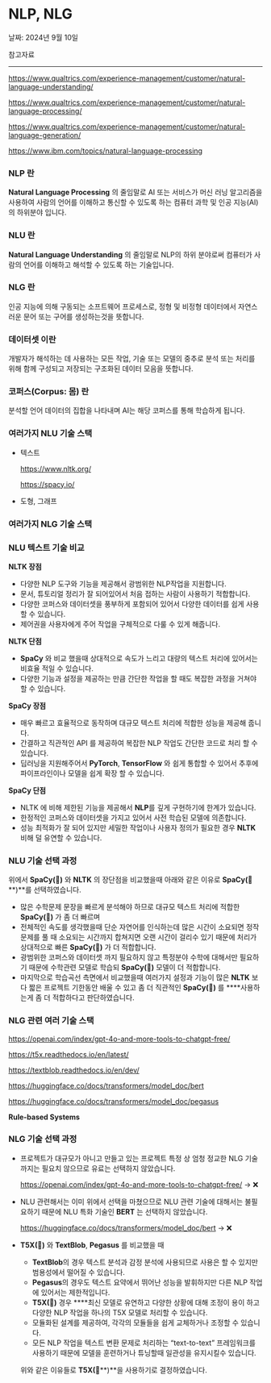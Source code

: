 # NLP, NLG

날짜: 2024년 9월 10일

참고자료

---

https://www.qualtrics.com/experience-management/customer/natural-language-understanding/

https://www.qualtrics.com/experience-management/customer/natural-language-processing/

https://www.qualtrics.com/experience-management/customer/natural-language-generation/

https://www.ibm.com/topics/natural-language-processing

### NLP 란

**Natural Language Processing** 의 줄임말로 AI 또는 서비스가 머신 러닝 알고리즘을 사용하여 사람의 언어를 이해하고 통신할 수 있도록 하는 컴퓨터 과학 및 인공 지능(AI)의 하위분야 입니다. 

### NLU 란

**Natural Language Understanding** 의 줄임말로 NLP의 하위 분야로써 컴퓨터가 사람의 언어를 이해하고 해석할 수 있도록 하는 기술입니다.

### NLG 란

인공 지능에 의해 구동되는 소프트웨어 프로세스로, 정형 및 비정형 데이터에서 자연스러운 문어 또는 구어를 생성하는것을 뜻합니다.

### 데이터셋 이란

개발자가 해석하는 데 사용하는 모든 작업, 기술 또는 모델의 중추로 분석 또는 처리를 위해 함께 구성되고 저장되는 구조화된 데이터 모음을 뜻합니다.

### 코퍼스(Corpus: 몸) 란

분석할 언어 데이터의 집합을 나타내며 AI는 해당 코퍼스를 통해 학습하게 됩니다.

### 여러가지 **NLU** 기술 스택

- 텍스트
    
    https://www.nltk.org/
    
    https://spacy.io/
    
- 도형, 그래프

### 여러가지 NLG 기술 스택

### NLU 텍스트 기술 비교

**NLTK 장점** 

- 다양한 NLP 도구와 기능을 제공해서 광범위한 NLP작업을 지원합니다.
- 문서, 튜토리얼 정리가 잘 되어있어서 처음 접하는 사람이 사용하기 적합합니다.
- 다양한 코퍼스와 데이터셋을 풍부하게 포함되어 있어서 다양한 데이터를 쉽게 사용할 수 있습니다.
- 제어권을 사용자에게 주어 작업을 구체적으로 다룰 수 있게 해줍니다.

**NLTK 단점**

- **SpaCy** 와 비교 했을때 상대적으로 속도가 느리고 대량의 텍스트 처리에 있어서는 비효율 적일 수 있습니다.
- 다양한 기능과 설정을 제공하는 만큼 간단한 작업을 할 때도 복잡한 과정을 거쳐야 할 수 있습니다.

**SpaCy 장점**

- 매우 빠르고 효율적으로 동작하며 대규모 텍스트 처리에 적합한 성능을 제공해 줍니다.
- 간결하고 직관적인 API 를 제공하여 복잡한 NLP 작업도 간단한 코드로 처리 할 수 있습니다.
- 딥러닝을 지원해주어서 **PyTorch**, **TensorFlow** 와 쉽게 통합할 수 있어서 추후에 파이프라인이나 모델을 쉽게 확장 할 수 있습니다.

**SpaCy 단점**

- NLTK 에 비해 제한된 기능을 제공해서 **NLP**를 깊게 구현하기에 한계가 있습니다.
- 한정적인 코퍼스와 데이터셋을 가지고 있어서 사전 학습된 모델에 의존합니다.
- 성능 최적화가 잘 되어 있지만 세밀한 작업이나 사용자 정의가 필요한 경우 **NLTK** 비해 덜 유연할 수 있습니다.

### NLU 기술 선택 과정

위에서 **SpaCy(**👑**)** 와 **NLTK** 의 장단점을 비교했을때 아래와 같은 이유로 **SpaCy(**👑**)**를 선택하였습니다.

- 많은 수학문제 문장을 빠르게 분석해야 하므로 대규모 텍스트 처리에 적합한 **SpaCy(**👑**)** 가 좀 더 빠르며
- 전체적인 속도를 생각했을때 단순 자연어를 인식하는데 많은 시간이 소요되면 정작 문제를 풀 때 소요되는 시간까지 합쳐지면 오랜 시간이 걸리수 있기 때문에 처리가 상대적으로 빠른 **SpaCy(**👑**)** 가 더 적합합니다.
- 광범위한 코퍼스와 데이터셋 까지 필요하지 않고 특정분야 수학에 대해서만 필요하기 때문에 수학관련 모델로 학습되 **SpaCy(**👑**)** 모델이 더 적합합니다.
- 마지막으로 학습곡선 측면에서 비교했을때 여러가지 설정과 기능이 많은 **NLTK** 보다 짧은 프로젝트 기한동안 배울 수 있고 좀 더 직관적인 **SpaCy(**👑**)** 를 ****사용하는게 좀 더 적합하다고 판단하였습니다.

### NLG 관련 여러 기술 스택

https://openai.com/index/gpt-4o-and-more-tools-to-chatgpt-free/

https://t5x.readthedocs.io/en/latest/

https://textblob.readthedocs.io/en/dev/

https://huggingface.co/docs/transformers/model_doc/bert

https://huggingface.co/docs/transformers/model_doc/pegasus

**Rule-based Systems**

### NLG 기술 선택 과정

- 프로젝트가 대규모가 아니고 만들고 있는 프로젝트 특정 상 엄청 정교한 NLG 기술 까지는 필요치 않으므로 유료는 선택하지 않았습니다.
    
    https://openai.com/index/gpt-4o-and-more-tools-to-chatgpt-free/ → ❌
    
- NLU 관련해서는 이미 위에서 선택을 마쳤으므로 NLU 관련 기술에 대해서는 불필요하기 때문에 NLU 특화 기술인 **BERT** 는 선택하지 않았습니다.
    
    https://huggingface.co/docs/transformers/model_doc/bert → ❌
    
- **T5X(**👑**)** 와 **TextBlob**, **Pegasus** 를 비교했을 때
    - **TextBlob**의 경우 텍스트 분석과 감정 분석에 사용되므로 사용은 할 수 있지만 범용성에서 떨어질 수 있습니다.
    - **Pegasus**의 경우도 텍스트 요약에서 뛰어난 성능을 발휘하지만 다른 NLP 작업에 있어서는 제한적입니다.
    - **T5X(**👑**)** 경우 ****최신 모델로 유연하고 다양한 상황에 대해 조정이 용이 하고 다양한 NLP 작업을 하나의 T5X 모델로 처리할 수 있습니다.
    - 모듈화된 설계를 제공하여, 각각의 모듈들을 쉽게 교체하거나 조정할 수 있습니다.
    - 모든 NLP 작업을 텍스트 변환 문제로 처리하는 “text-to-text” 프레임워크를 사용하기 때문에 모델을 훈련하거나 튜닝할때 일관성을 유지시킬수 있습니다.
    
    위와 같은 이유들로 **T5X(**👑**)**을 사용하기로 결정하였습니다.